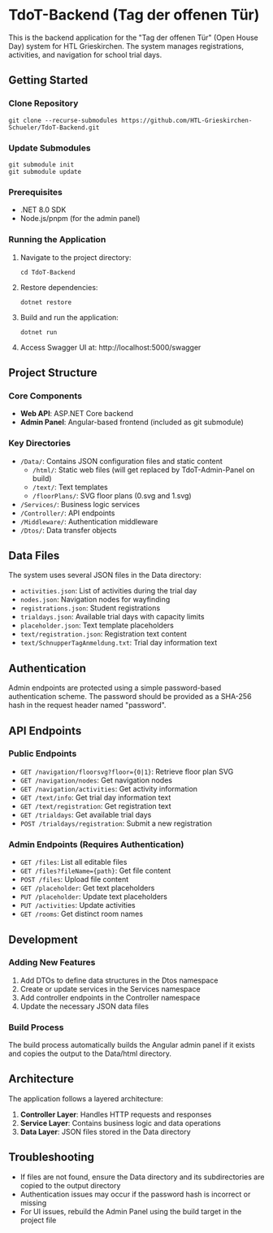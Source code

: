 # TdoT-Backend (Tag der offenen Tür)

This is the backend application for the "Tag der offenen Tür" (Open House Day) system for HTL Grieskirchen. The system manages registrations, activities, and navigation for school trial days.

## Getting Started

### Clone Repository
```
git clone --recurse-submodules https://github.com/HTL-Grieskirchen-Schueler/TdoT-Backend.git
```

### Update Submodules
```
git submodule init 
git submodule update
```

### Prerequisites
- .NET 8.0 SDK
- Node.js/pnpm (for the admin panel)

### Running the Application
1. Navigate to the project directory:
   ```
   cd TdoT-Backend
   ```
2. Restore dependencies:
   ```
   dotnet restore
   ```
3. Build and run the application:
   ```
   dotnet run
   ```
4. Access Swagger UI at: http://localhost:5000/swagger

## Project Structure

### Core Components
- **Web API**: ASP.NET Core backend
- **Admin Panel**: Angular-based frontend (included as git submodule)

### Key Directories
- `/Data/`: Contains JSON configuration files and static content
  - `/html/`: Static web files (will get replaced by TdoT-Admin-Panel on build)
  - `/text/`: Text templates
  - `/floorPlans/`: SVG floor plans (0.svg and 1.svg)
- `/Services/`: Business logic services
- `/Controller/`: API endpoints
- `/Middleware/`: Authentication middleware
- `/Dtos/`: Data transfer objects

## Data Files

The system uses several JSON files in the Data directory:
- `activities.json`: List of activities during the trial day
- `nodes.json`: Navigation nodes for wayfinding
- `registrations.json`: Student registrations
- `trialdays.json`: Available trial days with capacity limits
- `placeholder.json`: Text template placeholders
- `text/registration.json`: Registration text content
- `text/SchnupperTagAnmeldung.txt`: Trial day information text

## Authentication

Admin endpoints are protected using a simple password-based authentication scheme. The password should be provided as a SHA-256 hash in the request header named "password".

## API Endpoints

### Public Endpoints
- `GET /navigation/floorsvg?floor={0|1}`: Retrieve floor plan SVG
- `GET /navigation/nodes`: Get navigation nodes
- `GET /navigation/activities`: Get activity information
- `GET /text/info`: Get trial day information text
- `GET /text/registration`: Get registration text
- `GET /trialdays`: Get available trial days
- `POST /trialdays/registration`: Submit a new registration

### Admin Endpoints (Requires Authentication)
- `GET /files`: List all editable files
- `GET /files?fileName={path}`: Get file content
- `POST /files`: Upload file content
- `GET /placeholder`: Get text placeholders
- `PUT /placeholder`: Update text placeholders
- `PUT /activities`: Update activities
- `GET /rooms`: Get distinct room names

## Development

### Adding New Features
1. Add DTOs to define data structures in the Dtos namespace
2. Create or update services in the Services namespace 
3. Add controller endpoints in the Controller namespace
4. Update the necessary JSON data files

### Build Process
The build process automatically builds the Angular admin panel if it exists and copies the output to the Data/html directory.

## Architecture

The application follows a layered architecture:
1. **Controller Layer**: Handles HTTP requests and responses
2. **Service Layer**: Contains business logic and data operations
3. **Data Layer**: JSON files stored in the Data directory

## Troubleshooting

- If files are not found, ensure the Data directory and its subdirectories are copied to the output directory
- Authentication issues may occur if the password hash is incorrect or missing
- For UI issues, rebuild the Admin Panel using the build target in the project file
